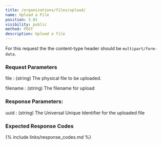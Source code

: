 ```yaml
---
title: /organizations/files/upload/
name: Upload a File
position: 5.01
visibility: public
method: POST
description: Upload a file
---
```


For this request the the content-type header should be `multipart/form-data`.

### Request Parameters

file
: (string) The physical file to be uploaded.

filename
: (string) The filename for upload

### Response Parameters:

uuid
: (string) The Universal Unique Identifier for the uploaded file

### Expected Response Codes

{% include links/response_codes.md %}
